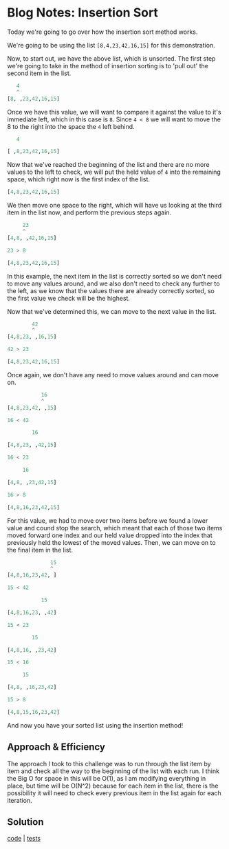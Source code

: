 # Blog Notes: Insertion Sort

Today we're going to go over how the insertion sort method works.

We're going to be using the list `[8,4,23,42,16,15]` for this demonstration.

Now, to start out, we have the above list, which is unsorted. The first step we're going to take in the method of insertion sorting is to 'pull out' the second item in the list.

``` python
   4
   ^
[8, ,23,42,16,15]
```

Once we have this value, we will want to compare it against the value to it's immediate left, which in this case is `8`. Since `4 < 8` we will want to move the 8 to the right into the space the `4` left behind.

``` python
   4

[ ,8,23,42,16,15]
```

Now that we've reached the beginning of the list and there are no more values to the left to check, we will put the held value of `4` into the remaining space, which right now is the first index of the list.

``` python
[4,8,23,42,16,15]
```

We then move one space to the right, which will have us looking at the third item in the list now, and perform the previous steps again.

``` python
     23
     ^
[4,8, ,42,16,15]

23 > 8

[4,8,23,42,16,15]
```

In this example, the next item in the list is correctly sorted so we don't need to move any values around, and we also don't need to check any further to the left, as we know that the values there are already correctly sorted, so the first value we check will be the highest.

Now that we've determined this, we can move to the next value in the list.

``` python
        42
        ^
[4,8,23, ,16,15]

42 > 23

[4,8,23,42,16,15]
```

Once again, we don't have any need to move values around and can move on.

``` python
           16
           ^
[4,8,23,42, ,15]

16 < 42

        16

[4,8,23, ,42,15]

16 < 23

     16

[4,8, ,23,42,15]

16 > 8

[4,8,16,23,42,15]
```

For this value, we had to move over two items before we found a lower value and cound stop the search, which meant that each of those two items moved forward one index and our held value dropped into the index that previously held the lowest of the moved values. Then, we can move on to the final item in the list.

``` python
              15
              ^
[4,8,16,23,42, ]

15 < 42

           15

[4,8,16,23, ,42]

15 < 23

        15

[4,8,16, ,23,42]

15 < 16

     15

[4,8, ,16,23,42]

15 > 8

[4,8,15,16,23,42]
```

And now you have your sorted list using the insertion method!

## Approach & Efficiency

The approach I took to this challenge was to run through the list item by item and check all the way to the beginning of the list with each run. I think the Big O for space in this will be O(1), as I am modifying everything in place, but time will be O(N^2) because for each item in the list, there is the possibility it will need to check every previous item in the list again for each iteration.

## Solution

[code](../../python/code_challenges/insertion_sort.py) |
[tests](../../python/tests/code_challenges/test_insertion_sort.py)
